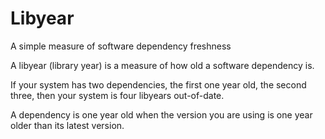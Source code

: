 # Libyear

A simple measure of software dependency freshness

A libyear (library year) is a measure of how old a software dependency is.

If your system has two dependencies, the first one year old, the second three,
then your system is four libyears out-of-date.

A dependency is one year old when the version you are using is one year older
than its latest version.
